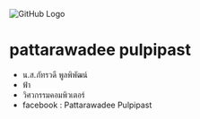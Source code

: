 ![GitHub Logo](o.jpg)
# pattarawadee pulpipast
* น.ส.ภัทรวดี พูลพิพัฒน์
* ฟ้า
* วิศวกรรมคอมพิวเตอร์
* facebook : Pattarawadee Pulpipast
